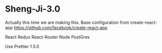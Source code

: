 # Sheng-Ji-3.0

Actually this time we are making this.
Base configuration from create-react-app
https://github.com/facebook/create-react-app

React
Redux
React-Router
Node
PostGres

Use Prettier 1.5.0
